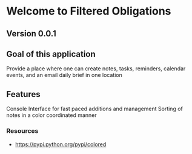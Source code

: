 # Welcome to Filtered Obligations


## Version 0.0.1


## Goal of this application
Provide a place where one can create notes, tasks, reminders, calendar events, and an email daily brief in one location

## Features
Console Interface for fast paced additions and management
Sorting of notes in a color coordinated manner


### Resources
* https://pypi.python.org/pypi/colored

